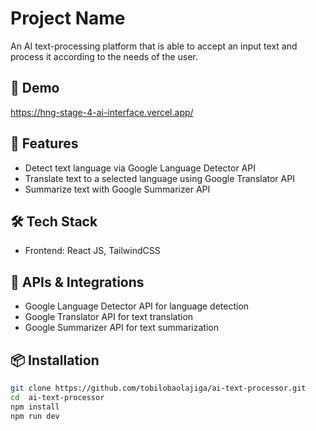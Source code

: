 # Project Name

An AI text-processing platform that is able to accept an input text and process it according to the needs of the user.

## 📸 Demo
https://hng-stage-4-ai-interface.vercel.app/

## 🚀 Features
- Detect text language via Google Language Detector API
- Translate text to a selected language using Google Translator API
- Summarize text with Google Summarizer API

## 🛠️ Tech Stack
- Frontend: React JS, TailwindCSS

## 🔌 APIs & Integrations
- Google Language Detector API for language detection
- Google Translator API for text translation
- Google Summarizer API for text summarization

## 📦 Installation
```bash
git clone https://github.com/tobilobaolajiga/ai-text-processor.git
cd  ai-text-processor
npm install
npm run dev
